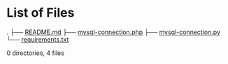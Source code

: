 # List of Files

.
├── [README.md](README.md)
├── [mysql-connection.php](mysql-connection.php)
├── [mysql-connection.py](mysql-connection.py)
└── [requirements.txt](requirements.txt)

0 directories, 4 files
